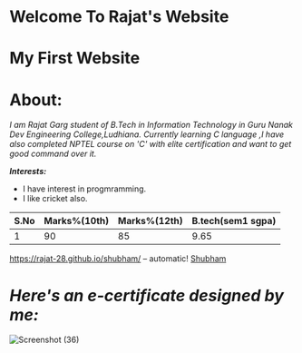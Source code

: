 
# Welcome To Rajat's Website
# My First Website
# About:
*I am Rajat Garg student of B.Tech in Information Technology in Guru Nanak Dev Engineering College,Ludhiana.
Currently learning C language ,I have also completed NPTEL course on 'C' with elite certification and want to get good command over it.*

***Interests:***
- I have interest in progmramming.
- I like cricket also.

| S.No  | Marks%(10th) | Marks%(12th)|B.tech(sem1 sgpa)|
|---------|-----|----------|----------|
|1 |90|85 |9.65|

https://rajat-28.github.io/shubham/ – automatic! [Shubham](https://rajat-28.github.io/shubham/) 

# ***Here's an e-certificate designed by me:***
![Screenshot (36)](https://user-images.githubusercontent.com/106760085/171922252-c906e359-720b-4e5a-939e-c51fad6cf880.png)
